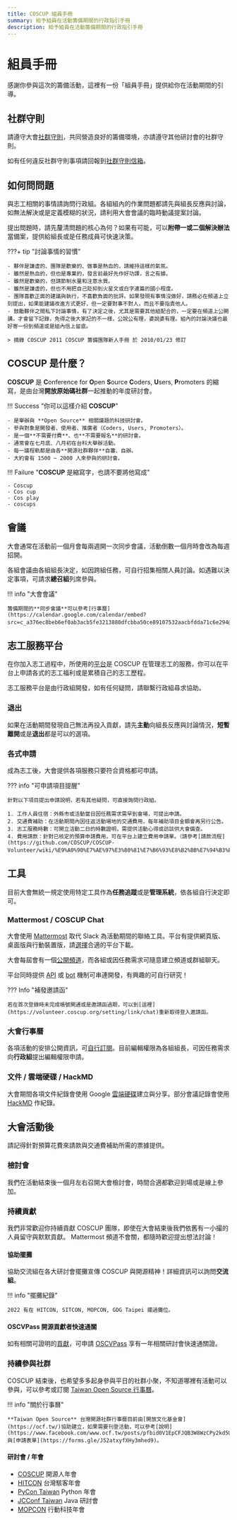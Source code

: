 ```yaml
---
title: COSCUP 組員手冊
summary: 給予組員在活動籌備期間的行政指引手冊
description: 給予組員在活動籌備期間的行政指引手冊
---
```


# 組員手冊

感謝你參與這次的籌備活動，這裡有一份「組員手冊」提供給你在活動期間的引導。

## 社群守則

請遵守大會[社群守則](https://volunteer.coscup.org/coc)，共同營造良好的籌備環境，亦請遵守其他研討會的社群守則。

如有任何違反社群守則事項請回報到[社群守則信箱](mailto:coc@coscup.org)。

## 如何問問題

與志工相關的事情請詢問行政組。各組組內的作業問題都請先與組長反應與討論，如無法解決或是定義模糊的狀況，請利用大會會議的臨時動議提案討論。

提出問題時，請先釐清問題的核心為何？如果有可能，可以**附帶一或二個解決辦法**當備案，提供給組長或是任務成員可快速決策。

???+ tip "討論事情的習慣"

    - 夥伴是謙虛的、團隊是歡樂的、做事是熱血的，請維持這樣的氣氛。
    - 雖然是熱血的，但也是專業的，發言前最好先作好功課，言之有據。
    - 雖然是歡樂的，但請節制水量和注意水質。
    - 雖然是謙虛的，但也不用把自己貶抑到火星文或白字連篇的國小程度。
    - 團隊喜歡正面的建議與執行，不喜歡負面的批評。如果發現有事情沒做好，請務必在頻道上立刻提出，如果能建議改進方式更好，但一定要對事不對人，而且不要指責他人。
    - 鼓勵夥伴之間私下討論事情，有了決定之後，尤其是需要其他組配合的，一定要在頻道上公開講，才會留下記錄，免得之後大家記的不一樣，公說公有理，婆說婆有理。組內的討論決議也最好寄一份到頻道或是組內信上留底。

    > 摘錄 COSCUP 2011 COSCUP 籌備團隊新人手冊 於 2010/01/23 修訂

## COSCUP 是什麼？

**COSCUP** 是 **C**onference for **O**pen **S**ource **C**oders, **U**sers, **P**romoters 的縮寫，是由台灣**開放原始碼社群**一起推動的年度研討會。

!!! Success "你可以這樣介紹 **COSCUP**"

    - 是舉辦與 **Open Source** 相關議題的科技研討會。
    - 參與對象是開發者、使用者、推廣者（Coders, Users, Promoters）。
    - 是一個**不需要付費**、也**不需要報名**的研討會。
    - 通常會在七月底、八月初在台科大舉辦活動。
    - 每一議程軌都是由各**開源社群夥伴**自審、自辦。
    - 大約會有 1500 ~ 2000 人來參與的研討會。

!!! Failure "**COSCUP** 是縮寫字，也請不要將他寫成"

    - Coscup
    - Cos cup
    - Cos play
    - coscups

## 會議

大會通常在活動前一個月會每兩週開一次同步會議，活動倒數一個月時會改為每週招開。

各組會議由各組組長決定，如因跨組任務，可自行招集相關人員討論。如遇難以決定事項，可請求**總召組**列席參與。

!!! info "大會會議"

    籌備期間的**同步會議**可以參考[行事曆](https://calendar.google.com/calendar/embed?src=c_a376ec8beb6ef0ab3acb5fe3213880dfcbba50ce89107532aacbfdda71c6e294@group.calendar.google.com&ctz=Asia%2FTaipei)。

## 志工服務平台

在你加入志工過程中，所使用的[平台](https://volunteer.coscup.org/)是 COSCUP 在管理志工的服務，你可以在平台上申請各式的志工福利或是累積自己的志工歷程。

志工服務平台是由行政組開發，如有任何疑問，請聯繫行政組尋求協助。

### 退出

如果在活動期間發現自己無法再投入貢獻，請先**主動**向組長反應與討論情況，**短暫離開**或是**退出**都是可以的選項。

### 各式申請

成為志工後，大會提供各項服務只要符合資格都可申請。

??? info "可申請項目提醒"

    針對以下項目提出申請說明，若有其他疑問，可直接詢問行政組。

    1. 工作人員住宿：外縣市或活動當日因任務需求需早到會場，可提出申請。
    2. 交通費補助：在活動期間內因往返活動場地的交通費用，每年補助項目金額會再另行公告。
    3. 志工服務時數：可開立活動二日的時數證明，需提供活動心得或訪談供大會備查。
    4. 費用請款：針對已核定的預算申請費用，可在平台上建立費用申請單。（請參考[請款流程](https://github.com/COSCUP/COSCUP-Volunteer/wiki/%E9%A0%90%E7%AE%97%E3%80%81%E7%B6%93%E8%B2%BB%E7%94%B3%E8%AB%8B%E6%B5%81%E7%A8%8B)）

## 工具

目前大會無統一規定使用特定工具作為**任務追蹤**或是**管理系統**，依各組自行決定即可。

### Mattermost / COSCUP Chat

大會使用 [Mattermost](https://chat.coscup.org/) 取代 Slack 為活動期間的聯絡工具。平台有提供網頁版、桌面版與行動裝置版，請[選擇](https://mattermost.com/apps/)合適的平台下載。

大會每屆會有一個[公開頻道](https://chat.coscup.org/coscup/channels/coscup-2024)，而各組或因任務需求可隨意建立頻道或群組聊天。

平台同時提供 [API](https://api.mattermost.com/) 或 [bot](https://docs.mattermost.com/integrations/cloud-bot-accounts.html) 機制可串連開發，有興趣的可自行研究！

??? Info "補發邀請函"

    若在首次登錄時未完成帳號開通或是邀請函過期，可以到[這裡](https://volunteer.coscup.org/setting/link/chat)重新取得登入邀請函。

### 大會行事曆

各項活動的安排公開資訊，可[自行訂閱](https://calendar.google.com/calendar/embed?src=c_a376ec8beb6ef0ab3acb5fe3213880dfcbba50ce89107532aacbfdda71c6e294%40group.calendar.google.com&ctz=Asia%2FTaipei)。目前編輯權限為各組組長，可因任務需求向**行政組**提出編輯權限申請。

### 文件 / 雲端硬碟 / HackMD

大會期間各項文件紀錄會使用 Google [雲端硬碟](https://drive.google.com/drive/folders/0AOZjvdnZrYhQUk9PVA)建立與分享。部分會議記錄會使用 [HackMD](https://hackmd.io/team/coscup) 作紀錄。

## 大會活動後

請記得針對預算花費來請款與交通費補助所需的票據提供。

### 檢討會

我們在活動結束後一個月左右召開大會檢討會，時間合適都歡迎到場或是線上參加。

### 持續貢獻

我們非常歡迎你持續貢獻 COSCUP 團隊，即使在大會結束後我們依舊有一小撮的人員留守與默默貢獻。
Mattermost 頻道不會關，都隨時歡迎提出想法討論！

#### 協助擺攤

協助交流組在各大研討會擺攤宣傳 COSCUP 與開源精神！詳細資訊可以詢問**交流組**。

!!! info "擺攤紀錄"

    2022 有在 HITCON, SITCON, MOPCON, GDG Taipei 擺過攤位。

#### OSCVPass 開源貢獻者快速通關

如有相關可證明的[貢獻](https://oscvpass.ocf.tw/)，可申請 [OSCVPass](https://ocf.tw/p/oscvpass/) 享有一年相關研討會快速通關證。

### 持續參與社群

COSCUP 結束後，也希望多多起身參與平日的社群小聚，不知道哪裡有活動可以參與，可以參考或訂閱 [Taiwan Open Source 行事曆](https://calendar.google.com/calendar/embed?src=p09uh8cg4uvt2ij4obf45cltsk%40group.calendar.google.com&ctz=Asia%2FTaipei)。

!!! info "關於行事曆"

    **Taiwan Open Source** 台灣開源社群行事曆目前由[開放文化基金會](https://ocf.tw/)協助建立，如果需要刊登活動，可以參考[說明](https://www.facebook.com/www.ocf.tw/posts/pfbid0V1EpCFJQB3W8WzCPy2kd5U5oe31iM8dbw9vUBbPBtVsuhzKxqHFh966fP4kaFbCyl)與[申請表單](https://forms.gle/J52atxyfXHy3mhed9)。

#### 研討會 / 年會

- [COSCUP](https://coscup.org/) 開源人年會
- [HITCON](https://hitcon.org/) 台灣駭客年會
- [PyCon Taiwan](https://tw.pycon.org/) Python 年會
- [JCConf Taiwan](https://jcconf.tw/) Java 研討會
- [MOPCON](https://mopcon.org/) 行動科技年會
